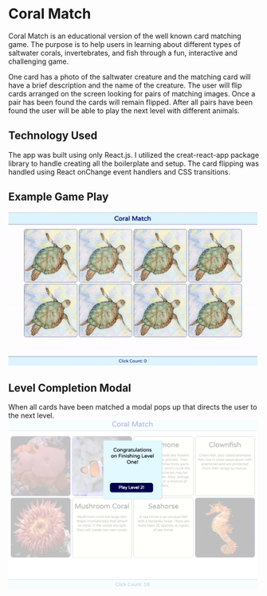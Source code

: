 # Coral Match
Coral Match is an educational version of the well known card matching game. The purpose is to help users in learning about different types of saltwater corals, invertebrates, and fish through a fun, interactive and challenging game.

One card has a photo of the saltwater creature and the matching card will have a brief description and the name of the creature. The user will flip cards arranged on the screen looking for pairs of matching images. Once a pair has been found the cards will remain flipped. After all pairs have been found the user will be able to play the next level with different animals.

## Technology Used
The app was built using only React.js.  I utilized the creat-react-app package library to handle creating all the boilerplate and setup. The card flipping was handled using React onChange event handlers and CSS transitions.

## Example Game Play
<img src="src/images/coral_match.gif" style="width: 500px;">

## Level Completion Modal
When all cards have been matched a modal pops up that directs the user to the next level.
<img src="src/images/modal.png" style="width: 500px;">
